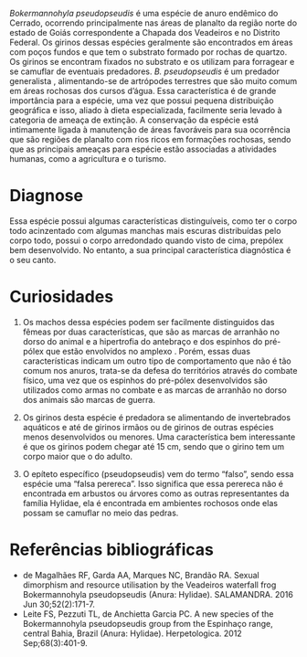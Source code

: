 <div class="descricao-geral">
 <p>
  <em>
   Bokermannohyla pseudopseudis
  </em>
  é uma espécie de anuro
  <glossario>
   endêmico
  </glossario>
  do Cerrado, ocorrendo principalmente nas áreas de planalto da região norte do estado de Goiás correspondente a Chapada dos Veadeiros e no Distrito Federal. Os girinos dessas espécies geralmente são encontrados em áreas com poços fundos e que tem o substrato formado por rochas de quartzo. Os girinos se encontram fixados no substrato e os utilizam para
  <glossario>
   forragear
  </glossario>
  e se camuflar de eventuais predadores.
  <em>
   B. pseudopseudis
  </em>
  é um
  <glossario>
   predador generalista
  </glossario>
  , alimentando-se de artrópodes terrestres que são muito comum em áreas rochosas dos cursos d’água. Essa característica é de grande importância para a espécie, uma vez que possui pequena distribuição geográfica e isso, aliado à dieta especializada, facilmente seria levado à categoria de ameaça de extinção. A conservação da espécie está intimamente ligada à manutenção de áreas favoráveis para sua ocorrência que são regiões de planalto com rios ricos em formações rochosas, sendo que as principais ameaças para espécie estão associadas a atividades humanas, como a agricultura e o turismo.
 </p>
</div>
<div class="diagnose">
 <h1>
  Diagnose
 </h1>
 <p>
  Essa espécie possui algumas características distinguíveis, como ter o corpo todo acinzentado com algumas manchas mais escuras distribuídas pelo corpo todo, possui o corpo arredondado quando visto de cima,
  <glossario>
   prepólex
  </glossario>
  bem desenvolvido. No entanto, a sua principal característica diagnóstica é o seu canto.
 </p>
</div>
<div class="curiosidades">
 <h1>
  Curiosidades
 </h1>
 <ol>
  <li>
   <p>
    Os machos dessa espécies podem ser facilmente distinguidos das fêmeas por duas características, que são as marcas de arranhão no dorso do animal e a hipertrofia do antebraço e dos espinhos do pré-pólex que estão envolvidos no
    <glossario>
     amplexo
    </glossario>
    . Porém, essas duas características indicam um outro tipo de comportamento que não é tão comum nos anuros, trata-se da defesa do territórios através do combate físico, uma vez que os espinhos do pré-pólex desenvolvidos são utilizados como armas no combate e as marcas de arranhão no dorso dos animais são marcas de guerra.
   </p>
  </li>
  <li>
   <p>
    Os girinos desta espécie é predadora se alimentando de invertebrados aquáticos e até de girinos irmãos ou de girinos de outras espécies menos desenvolvidos ou menores. Uma característica bem interessante é que os girinos podem chegar até 15 cm, sendo que o girino tem um corpo maior que o do adulto.
   </p>
  </li>
  <li>
   <p>
    O
    <glossario>
     epíteto específico
    </glossario>
    (pseudopseudis) vem do termo “falso”, sendo essa espécie uma “falsa perereca”. Isso significa que essa perereca não é encontrada em arbustos ou árvores como as outras representantes da família Hylidae, ela é encontrada em ambientes rochosos onde elas possam se camuflar no meio das pedras.
   </p>
  </li>
 </ol>
</div>
<div class="referencias-bibliograficas">
 <h1>
  Referências bibliográficas
 </h1>
 <ul>
  <li>
   de Magalhães RF, Garda AA, Marques NC, Brandão RA. Sexual dimorphism and resource utilisation by the Veadeiros waterfall frog Bokermannohyla pseudopseudis (Anura: Hylidae). SALAMANDRA. 2016 Jun 30;52(2):171-7.
  </li>
  <li>
   Leite FS, Pezzuti TL, de Anchietta Garcia PC. A new species of the Bokermannohyla pseudopseudis group from the Espinhaço range, central Bahia, Brazil (Anura: Hylidae). Herpetologica. 2012 Sep;68(3):401-9.
  </li>
 </ul>
</div>
